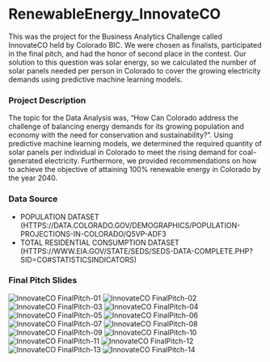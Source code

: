 # RenewableEnergy_InnovateCO
This was the project for the Business Analytics Challenge called InnovateCO held by Colorado BIC.
We were chosen as finalists, participated in the final pitch, and had the honor of second place in the contest. 
Our solution to this question was solar energy, so we calculated the number of solar panels needed per person in Colorado to cover the growing electricity demands using predictive machine learning models.

### Project Description
The topic for the Data Analysis was, “How Can Colorado address the challenge of balancing energy demands for its growing population and economy with the need for conservation and sustainability?”. 
Using predictive machine learning models, we determined the required quantity of solar panels per individual in Colorado to meet the rising demand for coal-generated electricity. Furthermore, we provided recommendations on how to achieve the objective of attaining 100% renewable energy in Colorado by the year 2040.

### Data Source

- POPULATION DATASET (HTTPS://DATA.COLORADO.GOV/DEMOGRAPHICS/POPULATION-PROJECTIONS-IN-COLORADO/Q5VP-ADF3
- TOTAL RESIDENTIAL CONSUMPTION DATASET (HTTPS://WWW.EIA.GOV/STATE/SEDS/SEDS-DATA-COMPLETE.PHP?SID=CO#STATISTICSINDICATORS)

### Final Pitch Slides

![InnovateCO FinalPitch-01](https://github.com/lizzie86/RenewableEnergy_InnovateCO/assets/111255164/30f32baf-2507-4b8a-82b9-5f610a445add)
![InnovateCO FinalPitch-02](https://github.com/lizzie86/RenewableEnergy_InnovateCO/assets/111255164/af2abd58-eb23-4caf-a96d-20a2c6beb474)
![InnovateCO FinalPitch-03](https://github.com/lizzie86/RenewableEnergy_InnovateCO/assets/111255164/a6fc3014-7e61-49e9-9365-b494fb870d51)
![InnovateCO FinalPitch-04](https://github.com/lizzie86/RenewableEnergy_InnovateCO/assets/111255164/b8e976d4-1f93-41c3-9efc-5ec40102e696)
![InnovateCO FinalPitch-05](https://github.com/lizzie86/RenewableEnergy_InnovateCO/assets/111255164/62ae9674-450d-407b-9b40-3988c0394224)
![InnovateCO FinalPitch-06](https://github.com/lizzie86/RenewableEnergy_InnovateCO/assets/111255164/4a235c3a-9826-4da9-a661-befa0cbb0c92)
![InnovateCO FinalPitch-07](https://github.com/lizzie86/RenewableEnergy_InnovateCO/assets/111255164/f88c71a5-7b93-4c53-a678-6cebb974ebbe)
![InnovateCO FinalPitch-08](https://github.com/lizzie86/RenewableEnergy_InnovateCO/assets/111255164/15a2b2f2-28f9-4f6d-b81a-81ef37331137)
![InnovateCO FinalPitch-09](https://github.com/lizzie86/RenewableEnergy_InnovateCO/assets/111255164/0852f9f2-9df0-4eed-95ca-d0f1327c1628)
![InnovateCO FinalPitch-10](https://github.com/lizzie86/RenewableEnergy_InnovateCO/assets/111255164/32ed2bd2-2593-45fa-ab43-7b3965ee200b)
![InnovateCO FinalPitch-11](https://github.com/lizzie86/RenewableEnergy_InnovateCO/assets/111255164/99f5da79-f731-40eb-9e4d-eabe9e26f1a2)
![InnovateCO FinalPitch-12](https://github.com/lizzie86/RenewableEnergy_InnovateCO/assets/111255164/06553468-218b-43c5-ac2d-20f41913879f)
![InnovateCO FinalPitch-13](https://github.com/lizzie86/RenewableEnergy_InnovateCO/assets/111255164/abd99e1e-4b54-4426-b080-78f73dbf31fd)
![InnovateCO FinalPitch-14](https://github.com/lizzie86/RenewableEnergy_InnovateCO/assets/111255164/531040b6-d044-48fb-aba8-18d1c58426d7)


